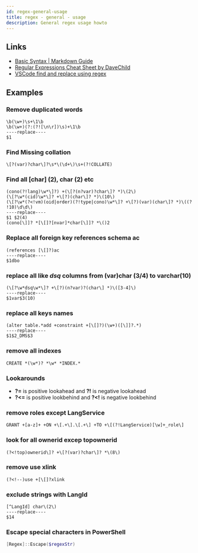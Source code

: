 ```yaml
---
id: regex-general-usage
title: regex - general - usage
description: General regex usage howto
---
```


## Links

- [Basic Syntax | Markdown Guide](https://www.markdownguide.org/basic-syntax)
- [Regular Expressions Cheat Sheet by DaveChild](https://www.cheatography.com/davechild/cheat-sheets/regular-expressions/)
- [VSCode find and replace using regex](https://itnext.io/vscode-find-and-replace-regex-super-powers-c7f8be0fa80f)

## Examples

### Remove duplicated words

```RegEx
\b(\w+)\s+\1\b
\b(\w+)(?:(?![\n\r])\s)+\1\b
----replace----
$1
```

### Find Missing collation

```RegEx
\[?(var)?char\]?\s*\(\d+\)\s+(?!COLLATE)
```

### Find all [char] (2), char (2) etc

```RegEx
(cono(?!lang)\w*\]?) +(\[?(n?var)?char\]? *)\(2\)
(\[?\w*(cid)\w*\]? +\[?)(char\]? *)\(10\)
(\[?\w*(?<!vm)(oid|order)(?!type|cono)\w*\]? +\[?)(var)(char\]? *)\((? !10)\d\d\)
----replace----
$1 $2(4)
(cono[\]]? *[\[]?[nvar]*char[\]]? *\()2
```

### Replace all foreign key references schema ac

```RegEx
(references [\[]?)ac
----replace----
$1dbo
```

### replace all like _dsq_ columns from (var)char (3/4) to varchar(10)

```RegEx
(\[?\w*dsq\w*\]? +\[?)(n?var)?(char\] *)\([3-4]\)
----replace----
$1var$3(10)
```

### replace all keys names

```RegEx
(alter table.*add +constraint +[\[]?)(\w+)([\]]?.*)
----replace----
$1$2_DMS$3
```

### remove all indexes

```RegEx
CREATE *(\w*)? *\w* *INDEX.*
```

### Lookarounds

- **?=** is positive lookahead and **?!** is negative lookahead
- **?<=** is positive lookbehind and **?<!** is negative lookbehind

### remove roles except LangService

```RegEx
GRANT +[a-z]+ +ON +\[.+\].\[.+\] +TO +\[(?!LangService)[\w]+_role\]
```

### look for all ownerid excep topownerid

```RegEx
(?<!top)ownerid\]? +\[?(var)?char\]? *\(8\)
```

### remove use xlink

```RegEx
(?<!--)use +[\[]?xlink
```

### exclude strings with LangId

```RegEx
[^LangId] char\(2\)
----replace----
$14
```

### Escape special characters in PowerShell

```PowerShell
[Regex]::Escape($regexStr)
```
